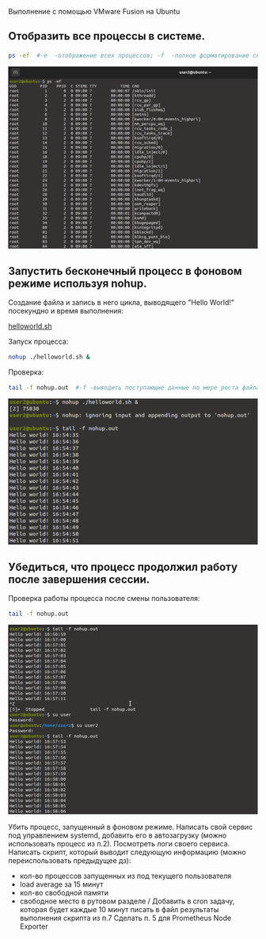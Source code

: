 Выполнение с помощью VMware Fusion на Ubuntu

Отобразить все процессы в системе.
-
``` bash
ps -ef  #-e  -отображение всех процессов; -f  -полное форматирование списка
```
![](/HW4/assets/1-1.png) 

Запустить бесконечный процесс в фоновом режиме используя nohup.
-
Создание файла и запись в него цикла, выводящего "Hello World!" посекундно и время выполнения:

[helloworld.sh](/HW4/helloworld.sh) 

Запуск процесса:

``` bash
nohup ./helloworld.sh &
```

Проверка:

``` bash
tail -f nohup.out  #-f -выводить поступающие данные по мере роста файла
```
![](/HW4/assets/2-1.png) 

Убедиться, что процесс продолжил работу после завершения сессии.
-

Проверка работы процесса после смены пользователя:

``` bash
tail -f nohup.out 
```
![](/HW4/assets/3-1.png) 


Убить процесс, запущенный в фоновом режиме.
Написать свой сервис под управлением systemd, добавить его в автозагрузку (можно использовать процесс из п.2).
Посмотреть логи своего сервиса.
Написать скрипт, который выводит следующую информацию (можно переиспользовать предыдущее дз):
- кол-во процессов запущенных из под текущего пользователя
- load average за 15 минут
- кол-во свободной памяти
- свободное место в рутовом разделе /
Добавить в cron задачу, которая будет каждые 10 минут писать в файл результаты выполнения скрипта из п.7
Сделать п. 5 для Prometheus Node Exporter
